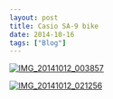 ```yaml
---
layout: post
title: Casio SA-9 bike
date: 2014-10-16
tags: ["Blog"]
---
```


[![IMG_20141012_003857](IMG_20141012_003857-1024x757.jpg)](http://unterbahn.com/wp-content/uploads/2014/10/IMG_20141012_003857.jpg)

[![IMG_20141012_021256](IMG_20141012_021256-1024x757.jpg)](http://unterbahn.com/wp-content/uploads/2014/10/IMG_20141012_021256.jpg)